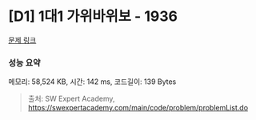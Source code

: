 # [D1] 1대1 가위바위보 - 1936 

[문제 링크](https://swexpertacademy.com/main/code/problem/problemDetail.do?contestProbId=AV5PjKXKALcDFAUq) 

### 성능 요약

메모리: 58,524 KB, 시간: 142 ms, 코드길이: 139 Bytes



> 출처: SW Expert Academy, https://swexpertacademy.com/main/code/problem/problemList.do
